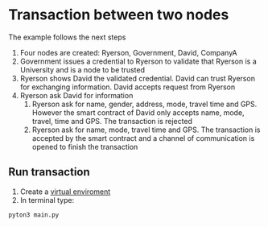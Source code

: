 # Transaction between two nodes
The example follows the next steps
1. Four nodes are created: Ryerson, Government, David, CompanyA
2. Government issues a credential to Ryerson to validate that Ryerson is a University and is a node to be trusted
3. Ryerson shows David the validated credential. David can trust Ryerson for exchanging information. David accepts request from Ryerson
3. Ryerson ask David for information
   1. Ryerson ask for name, gender, address, mode, travel time and GPS. However the smart contract of David only accepts name, mode, travel, time and GPS. The transaction is rejected
   1. Ryerson ask for name, mode, travel time and GPS. The transaction is accepted by the smart contract and a channel of communication is opened to finish the transaction
   
## Run transaction
1. Create a [virtual enviroment](https://docs.python-guide.org/dev/virtualenvs/)
2. In terminal type: 
```
pyton3 main.py
```
